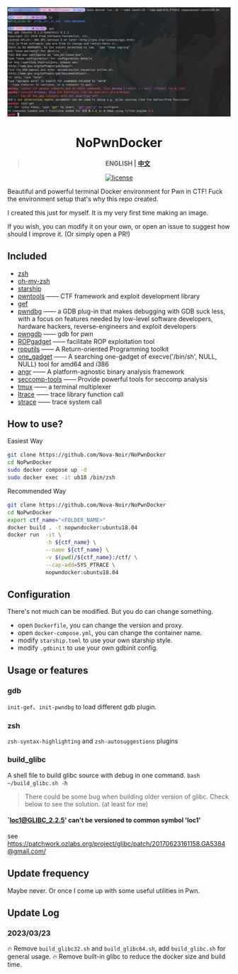 <div align="center">
  <img src="images/example.png">
</div>


<div align="center">

# NoPwnDocker

> **ENGLISH | [中文](README_CN.md)**

<a href="./LICENSE">
    <img src="https://img.shields.io/github/license/Nova-Noir/NoPwnDocker.svg" alt="license">
</a>

</div>

Beautiful and powerful terminal Docker environment for Pwn in CTF! Fuck the environment setup that's why this repo created.


I created this just for myself. It is my very first time making an image.

If you wish, you can modify it on your own, or open an issue to suggest how should I improve it. (Or simply open a PR!)



## Included

- [zsh](https://www.zsh.org/)
- [oh-my-zsh](https://ohmyz.sh/)
- [starship](https://starship.rs/)
- [pwntools](https://github.com/Gallopsled/pwntools)  —— CTF framework and exploit development library
- [gef](https://github.com/hugsy/gef)
- [pwndbg](https://github.com/pwndbg/pwndbg)  —— a GDB plug-in that makes debugging with GDB suck less, with a focus on features needed by low-level software developers, hardware hackers, reverse-engineers and exploit developers
- [pwngdb](https://github.com/scwuaptx/Pwngdb) —— gdb for pwn
- [ROPgadget](https://github.com/JonathanSalwan/ROPgadget)  —— facilitate ROP exploitation tool
- [roputils](https://github.com/inaz2/roputils) 	—— A Return-oriented Programming toolkit
- [one_gadget](https://github.com/david942j/one_gadget) —— A searching one-gadget of execve('/bin/sh', NULL, NULL) tool for amd64 and i386
- [angr](https://github.com/angr/angr)   ——  A platform-agnostic binary analysis framework
- [seccomp-tools](https://github.com/david942j/seccomp-tools) —— Provide powerful tools for seccomp analysis
- [tmux](https://tmux.github.io/) 	—— a terminal multiplexer
- [ltrace](https://linux.die.net/man/1/ltrace)      —— trace library function call
- [strace](https://linux.die.net/man/1/strace)     —— trace system call

## How to use?

Easiest Way

```bash
git clone https://github.com/Nova-Noir/NoPwnDocker
cd NoPwnDocker
sudo docker compose up -d
sudo docker exec -it ub18 /bin/zsh
```

Recommended Way

```bash
git clone https://github.com/Nova-Noir/NoPwnDocker
cd NoPwnDocker
export ctf_name="<FOLDER_NAME>"
docker build . -t nopwndocker:ubuntu18.04
docker run  -it \
            -h ${ctf_name} \
            --name ${ctf_name} \
            -v $(pwd)/${ctf_name}:/ctf/ \
            --cap-add=SYS_PTRACE \
            nopwndocker:ubuntu18.04
```

## Configuration

There's not much can be modified. But you do can change something.

- open `Dockerfile`, you can change the version and proxy.
- open `docker-compose.yml`, you can change the container name.
- modify `starship.toml` to use your own starship style.
- modify `.gdbinit` to use your own gdbinit config.


## Usage or features

### gdb

`init-gef`、`init-pwndbg` to load different gdb plugin.

### zsh

`zsh-syntax-highlighting` and `zsh-autosuggestions` plugins

### build_glibc

A shell file to build glibc source with debug in one command.
`bash ~/build_glibc.sh -h`

> There could be some bug when building older version of glibc.
> Check below to see the solution. (at least for me)

#### `loc1@GLIBC_2.2.5' can't be versioned to common symbol 'loc1'

see https://patchwork.ozlabs.org/project/glibc/patch/20170623161158.GA5384@gmail.com/


## Update frequency

Maybe never. Or once I come up with some useful utilities in Pwn.

## Update Log

### 2023/03/23  

:fire: Remove `build_glibc32.sh` and `build_glibc64.sh`, add `build_glibc.sh` for general usage. 
:fire: Remove built-in glibc to reduce the docker size and build time.